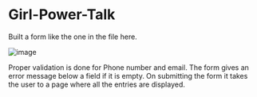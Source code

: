 # Girl-Power-Talk
Built a form like the one in the file here.

![image](https://user-images.githubusercontent.com/87181408/229163384-ac080255-6e73-4eb3-98bd-74907e58c10c.png)

Proper validation is done for Phone number and email. 
The form gives an error message below a field if it is empty.
On submitting the form it takes the user to a page where all the entries are displayed.

